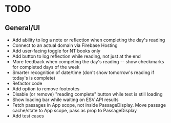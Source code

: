 # TODO

## General/UI

- Add ability to log a note or reflection when completing the day's reading
- Connect to an actual domain via Firebase Hosting
- Add user-facing toggle for NT books only
- Add button to log reflection while reading, not just at the end
- More feedback when competing the day's reading -- show checkmarks for completed days of the week
- Smarter recognition of date/time (don't show tomorrow's reading if today's is complete)
- Refactor code
- Add option to remove footnotes
- Disable (or remove) "reading complete" button while text is still loading
- Show loading bar while waiting on ESV API results
- Fetch passages in App scope, not inside PassageDisplay. Move passage cache/state to App scope, pass as prop to PassageDisplay
- Add test cases
